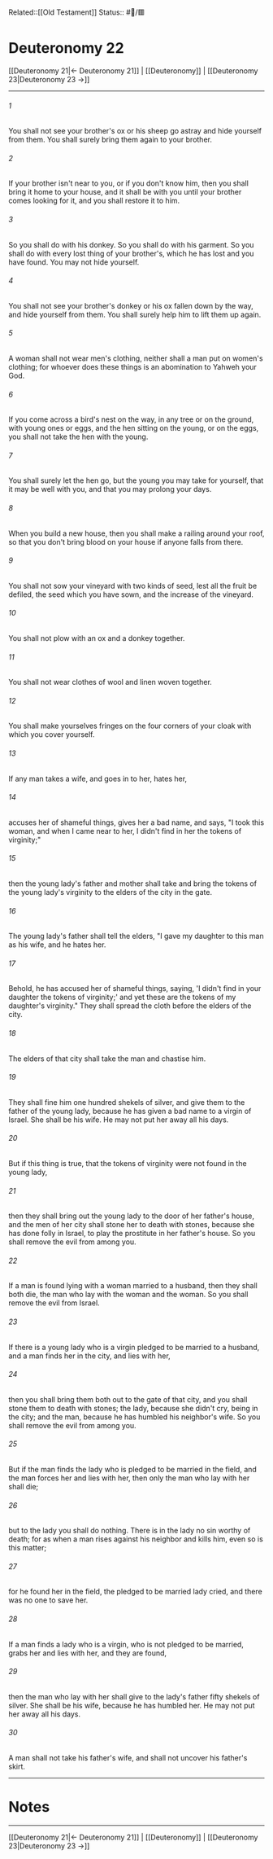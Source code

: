 Related::[[Old Testament]]
Status:: #📖/🟥
# Deuteronomy 22

[[Deuteronomy 21|← Deuteronomy 21]] | [[Deuteronomy]] | [[Deuteronomy 23|Deuteronomy 23 →]]
***



###### 1 
You shall not see your brother's ox or his sheep go astray and hide yourself from them. You shall surely bring them again to your brother. 

###### 2 
If your brother isn't near to you, or if you don't know him, then you shall bring it home to your house, and it shall be with you until your brother comes looking for it, and you shall restore it to him. 

###### 3 
So you shall do with his donkey. So you shall do with his garment. So you shall do with every lost thing of your brother's, which he has lost and you have found. You may not hide yourself. 

###### 4 
You shall not see your brother's donkey or his ox fallen down by the way, and hide yourself from them. You shall surely help him to lift them up again. 

###### 5 
A woman shall not wear men's clothing, neither shall a man put on women's clothing; for whoever does these things is an abomination to Yahweh your God. 

###### 6 
If you come across a bird's nest on the way, in any tree or on the ground, with young ones or eggs, and the hen sitting on the young, or on the eggs, you shall not take the hen with the young. 

###### 7 
You shall surely let the hen go, but the young you may take for yourself, that it may be well with you, and that you may prolong your days. 

###### 8 
When you build a new house, then you shall make a railing around your roof, so that you don't bring blood on your house if anyone falls from there. 

###### 9 
You shall not sow your vineyard with two kinds of seed, lest all the fruit be defiled, the seed which you have sown, and the increase of the vineyard. 

###### 10 
You shall not plow with an ox and a donkey together. 

###### 11 
You shall not wear clothes of wool and linen woven together. 

###### 12 
You shall make yourselves fringes on the four corners of your cloak with which you cover yourself. 

###### 13 
If any man takes a wife, and goes in to her, hates her, 

###### 14 
accuses her of shameful things, gives her a bad name, and says, "I took this woman, and when I came near to her, I didn't find in her the tokens of virginity;" 

###### 15 
then the young lady's father and mother shall take and bring the tokens of the young lady's virginity to the elders of the city in the gate. 

###### 16 
The young lady's father shall tell the elders, "I gave my daughter to this man as his wife, and he hates her. 

###### 17 
Behold, he has accused her of shameful things, saying, 'I didn't find in your daughter the tokens of virginity;' and yet these are the tokens of my daughter's virginity." They shall spread the cloth before the elders of the city. 

###### 18 
The elders of that city shall take the man and chastise him. 

###### 19 
They shall fine him one hundred shekels of silver, and give them to the father of the young lady, because he has given a bad name to a virgin of Israel. She shall be his wife. He may not put her away all his days. 

###### 20 
But if this thing is true, that the tokens of virginity were not found in the young lady, 

###### 21 
then they shall bring out the young lady to the door of her father's house, and the men of her city shall stone her to death with stones, because she has done folly in Israel, to play the prostitute in her father's house. So you shall remove the evil from among you. 

###### 22 
If a man is found lying with a woman married to a husband, then they shall both die, the man who lay with the woman and the woman. So you shall remove the evil from Israel. 

###### 23 
If there is a young lady who is a virgin pledged to be married to a husband, and a man finds her in the city, and lies with her, 

###### 24 
then you shall bring them both out to the gate of that city, and you shall stone them to death with stones; the lady, because she didn't cry, being in the city; and the man, because he has humbled his neighbor's wife. So you shall remove the evil from among you. 

###### 25 
But if the man finds the lady who is pledged to be married in the field, and the man forces her and lies with her, then only the man who lay with her shall die; 

###### 26 
but to the lady you shall do nothing. There is in the lady no sin worthy of death; for as when a man rises against his neighbor and kills him, even so is this matter; 

###### 27 
for he found her in the field, the pledged to be married lady cried, and there was no one to save her. 

###### 28 
If a man finds a lady who is a virgin, who is not pledged to be married, grabs her and lies with her, and they are found, 

###### 29 
then the man who lay with her shall give to the lady's father fifty shekels of silver. She shall be his wife, because he has humbled her. He may not put her away all his days. 

###### 30 
A man shall not take his father's wife, and shall not uncover his father's skirt.

---
# Notes


***
[[Deuteronomy 21|← Deuteronomy 21]] | [[Deuteronomy]] | [[Deuteronomy 23|Deuteronomy 23 →]]
